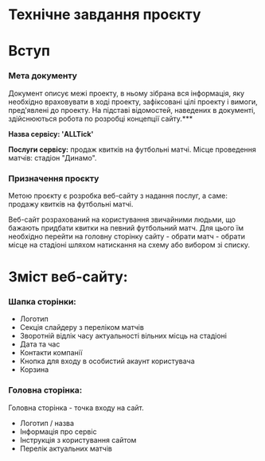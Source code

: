 # Технічне завдання проєкту

# Вступ

### Мета документу

Документ описує межі проекту, в ньому зібрана вся інформація, яку необхідно враховувати в ході проекту, зафіксовані цілі проекту і вимоги, пред'явлені до проекту. На підставі відомостей, наведених в документі, здійснюються робота по розробці концепції сайту.***

**Назва сервісу: 'ALLTick'**

**Послуги сервісу:** продаж квитків на футбольні матчі. 
Місце проведення матчів: стадіон "Динамо".

### Призначення проєкту

Метою проєкту є розробка веб-сайту з надання послуг, а саме: продажу квитків на футбольні матчі.

Веб-сайт розрахований на користування звичайними людьми, що бажають придбати квитки на певний футбольний матч.
Для цього їм необхідно перейти на головну сторінку сайту - обрати матч - обрати місце на стадіоні шляхом натискання на схему або вибором зі списку.

# Зміст веб-сайту:
### Шапка сторінки: ###
   * Логотип
   * Секція слайдеру з переліком матчів
   * Зворотній відлік часу актуальності вільних місць на стадіоні
   * Дата та час
   * Контакти компанії
   * Кнопка для входу в особистий акаунт користувача
   * Корзина

### Головна сторінка: ### 
Головна сторінка - точка входу на сайт.

  * Логотип / назва
  * Інформація про сервіс
  * Інструкція з користування сайтом
  * Перелік актуальних матчів

